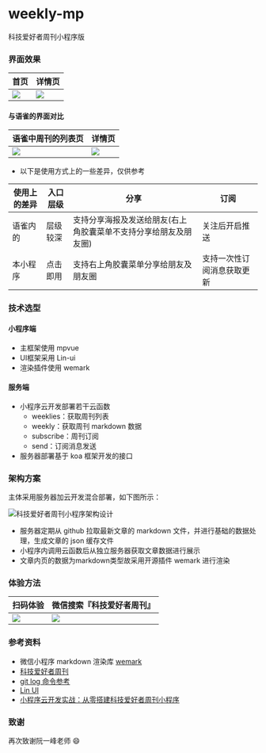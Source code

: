 # weekly-mp
科技爱好者周刊小程序版

### 界面效果

| 首页 | 详情页 |
|---|---|
|<img src="http://cdn.xuedingmiao.com/weekly-home.jpg">|<img src="http://cdn.xuedingmiao.com/weekly-detail.jpg">|

#### 与语雀的界面对比

| 语雀中周刊的列表页 | 详情页 |
|---|---|
|<img src="http://cdn.xuedingmiao.com/yuque-list.jpg">|<img src="http://cdn.xuedingmiao.com/yuque-detail.jpg">|

- 以下是使用方式上的一些差异，仅供参考

| 使用上的差异 | 入口层级 | 分享 | 订阅 |
|---|---|---|---|
| 语雀内的 | 层级较深 | 支持分享海报及发送给朋友(右上角胶囊菜单不支持分享给朋友及朋友圈) | 关注后开启推送 |
| 本小程序 | 点击即用 | 支持右上角胶囊菜单分享给朋友及朋友圈 | 支持一次性订阅消息获取更新 |


### 技术选型

#### 小程序端

- 主框架使用 mpvue
- UI框架采用 Lin-ui
- 渲染插件使用 wemark

#### 服务端

- 小程序云开发部署若干云函数
    - weeklies：获取周刊列表
    - weekly：获取周刊 markdown 数据
    - subscribe：周刊订阅
    - send：订阅消息发送
- 服务器部署基于 koa 框架开发的接口

### 架构方案

主体采用服务器加云开发混合部署，如下图所示：

![科技爱好者周刊小程序架构设计](http://cdn.xuedingmiao.com/weekly-mp-struct.png)

- 服务器定期从 github 拉取最新文章的 markdown 文件，并进行基础的数据处理，生成文章的 json 缓存文件
- 小程序内调用云函数后从独立服务器获取文章数据进行展示
- 文章内页的数据为markdown类型故采用开源插件 wemark 进行渲染

### 体验方法

| 扫码体验 | 微信搜索『科技爱好者周刊』 |
|---|---|
|<img src="http://cdn.xuedingmiao.com/science-lover.jpg" style="margin-right:5px;">|<img src="http://cdn.xuedingmiao.com/search-weekly.jpg">|

### 参考资料
- 微信小程序 markdown 渲染库 [wemark](https://github.com/TooBug/wemark)
- [科技爱好者周刊](https://github.com/ruanyf/weekly)
- [git log 命令参考](http://xuedingmiao.com/blog/git_log.html)
- [Lin UI](https://doc.mini.talelin.com/)
- [小程序云开发实战：从零搭建科技爱好者周刊小程序](http://xuedingmiao.com/blog/science_lover.html)

### 致谢
再次致谢阮一峰老师 😄